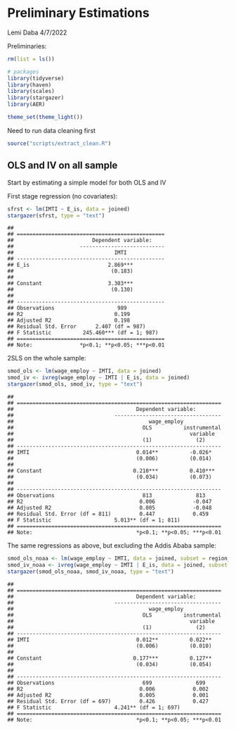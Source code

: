 Preliminary Estimations
================
Lemi Daba
4/7/2022

Preliminaries:

``` r
rm(list = ls())

# packages
library(tidyverse)
library(haven)
library(scales)
library(stargazer)
library(AER)

theme_set(theme_light())
```

Need to run data cleaning first

``` r
source("scripts/extract_clean.R")
```

## OLS and IV on all sample

Start by estimating a simple model for both OLS and IV

First stage regression (no covariates):

``` r
sfrst <- lm(IMTI ~ E_is, data = joined)
stargazer(sfrst, type = "text")
```

    ## 
    ## ===============================================
    ##                         Dependent variable:    
    ##                     ---------------------------
    ##                                IMTI            
    ## -----------------------------------------------
    ## E_is                         2.869***          
    ##                               (0.183)          
    ##                                                
    ## Constant                     3.303***          
    ##                               (0.130)          
    ##                                                
    ## -----------------------------------------------
    ## Observations                    989            
    ## R2                             0.199           
    ## Adjusted R2                    0.198           
    ## Residual Std. Error      2.407 (df = 987)      
    ## F Statistic          245.460*** (df = 1; 987)  
    ## ===============================================
    ## Note:               *p<0.1; **p<0.05; ***p<0.01

2SLS on the whole sample:

``` r
smod_ols <- lm(wage_employ ~ IMTI, data = joined)
smod_iv <- ivreg(wage_employ ~ IMTI | E_is, data = joined)
stargazer(smod_ols, smod_iv, type = "text")
```

    ## 
    ## =================================================================
    ##                                       Dependent variable:        
    ##                                ----------------------------------
    ##                                           wage_employ            
    ##                                         OLS          instrumental
    ##                                                        variable  
    ##                                         (1)              (2)     
    ## -----------------------------------------------------------------
    ## IMTI                                  0.014**          -0.026*   
    ##                                       (0.006)          (0.014)   
    ##                                                                  
    ## Constant                             0.210***          0.410***  
    ##                                       (0.034)          (0.073)   
    ##                                                                  
    ## -----------------------------------------------------------------
    ## Observations                            813              813     
    ## R2                                     0.006            -0.047   
    ## Adjusted R2                            0.005            -0.048   
    ## Residual Std. Error (df = 811)         0.447            0.459    
    ## F Statistic                    5.013** (df = 1; 811)             
    ## =================================================================
    ## Note:                                 *p<0.1; **p<0.05; ***p<0.01

The same regressions as above, but excluding the Addis Ababa sample:

``` r
smod_ols_noaa <- lm(wage_employ ~ IMTI, data = joined, subset = region_r3 != "Addis Ababa")
smod_iv_noaa <- ivreg(wage_employ ~ IMTI | E_is, data = joined, subset = region_r3 != "Addis Ababa")
stargazer(smod_ols_noaa, smod_iv_noaa, type = "text")
```

    ## 
    ## =================================================================
    ##                                       Dependent variable:        
    ##                                ----------------------------------
    ##                                           wage_employ            
    ##                                         OLS          instrumental
    ##                                                        variable  
    ##                                         (1)              (2)     
    ## -----------------------------------------------------------------
    ## IMTI                                  0.012**          0.022**   
    ##                                       (0.006)          (0.010)   
    ##                                                                  
    ## Constant                             0.177***          0.127**   
    ##                                       (0.034)          (0.054)   
    ##                                                                  
    ## -----------------------------------------------------------------
    ## Observations                            699              699     
    ## R2                                     0.006            0.002    
    ## Adjusted R2                            0.005            0.001    
    ## Residual Std. Error (df = 697)         0.426            0.427    
    ## F Statistic                    4.241** (df = 1; 697)             
    ## =================================================================
    ## Note:                                 *p<0.1; **p<0.05; ***p<0.01
